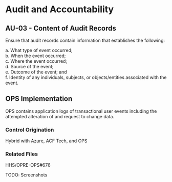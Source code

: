 # Audit and Accountability
## AU-03 - Content of Audit Records

Ensure that audit records contain information that establishes the following:

a. What type of event occurred;<br />
b. When the event occurred;<br />
c. Where the event occurred;<br />
d. Source of the event;<br />
e. Outcome of the event; and <br />
f. Identity of any individuals, subjects, or objects/entities associated with the event.

## OPS Implementation

OPS contains application logs of transactional user events including the attempted alteration of and request to change data.

### Control Origination

Hybrid with Azure, ACF Tech, and OPS

### Related Files

HHS/OPRE-OPS#676

TODO: Screenshots
